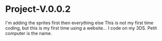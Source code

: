 # Project-V.0.0.2
I'm adding the sprites first then everything else
This is not my first time coding, but this is my first time using a website... I code on my 3DS. Petit computer is the name.
